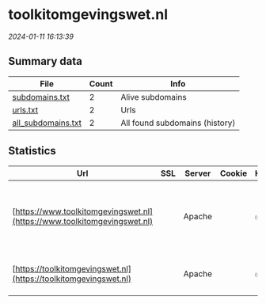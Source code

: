# toolkitomgevingswet.nl
*2024-01-11 16:13:39*
## Summary data


| File       | Count | Info |
|------------|-------|------|
|[subdomains.txt](/data/toolkitomgevingswet.nl/subdomains.txt)|2|Alive subdomains|
|[urls.txt](/data/toolkitomgevingswet.nl/urls.txt)|2|Urls|
|[all_subdomains.txt](/data/toolkitomgevingswet.nl/all_subdomains.txt)|2|All found subdomains (history)|


## Statistics


| Url | SSL | Server | Cookie | HSTS | CSP | XFO | XXP | RP | Tech |Title |
|------------|-------|------|------|------|------|------|------|------|------|------|
|[https://www.toolkitomgevingswet.nl](https://www.toolkitomgevingswet.nl)| |Apache| |:white_check_mark: | | :white_check_mark: | | :white_check_mark: |Apache HTTP Server Drupal:9 HSTS PHP Typekit|Home | Toolkit O...|
|[https://toolkitomgevingswet.nl](https://toolkitomgevingswet.nl)| |Apache| |:white_check_mark: | | :white_check_mark: | | :white_check_mark: |Apache HTTP Server HSTS|301 Moved Perman...|